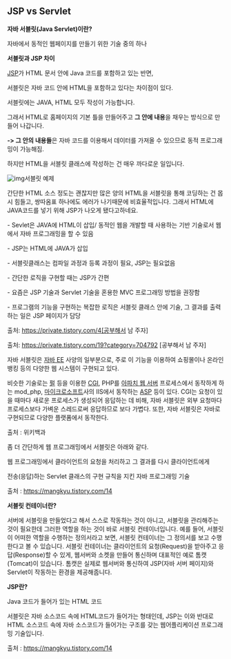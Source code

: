 ## JSP vs Servlet

**자바 서블릿(Java Servlet)이란?**

자바에서 동적인 웹페이지를 만들기 위한 기술 중의 하나

 

 

**서블릿과 JSP 차이**

[JSP](https://ko.wikipedia.org/wiki/JSP)가 HTML 문서 안에 Java 코드를 포함하고 있는 반면,

서블릿은 자바 코드 안에 HTML을 포함하고 있다는 차이점이 있다.

 

서블릿에는 JAVA, HTML 모두 작성이 가능합니다.

그래서 HTML로 홈페이지의 기본 틀을 만들어주고 **그 안에 내용**을 채우는 방식으로 만들어 나갑니다.

**-> 그 안의 내용들**은 자바 코드를 이용해서 데이터를 가져올 수 있으므로 동적 프로그래밍이 가능해짐.

 

하지만 HTML을 서블릿 클래스에 작성하는 건 매우 까다로운 일입니다.



![img](https://blog.kakaocdn.net/dn/dMyeY4/btqwWZogw2S/v89NNbOfs1J9CDqmoCSFi1/img.png)서블릿 예제



간단한 HTML 소스 정도는 괜찮지만 많은 양의 HTML을 서블릿을 통해 코딩하는 건 몹시 힘들고, 쌍따옴표 하나에도 에러가 나기때문에 비효율적입니다. 그래서 HTML에 JAVA코드를 넣기 위해 JSP가 나오게 됐다고하네요.

 

\- Sevlet은 JAVA에 HTML이 삽입/ 동적인 웹을 개발할 때 사용하는 기반 기술로서 웹에서 자바 프로그래밍을 할 수 있음

\- JSP는 HTML에 JAVA가 삽입

\- 서블릿클래스는 컴파일 과정과 등록 과정이 필요, JSP는 필요없음

\- 간단한 로직을 구현할 때는 JSP가 간편

\- 요즘은 JSP 기술과 Servlet 기술을 혼용한 MVC 프로그래밍 방법을 권장함

\- 프로그램의 기능을 구현하는 복잡한 로직은 서블릿 클래스 안에 기술, 그 결과를 출력하는 일은 JSP 페이지가 담당


출처: https://private.tistory.com/4[공부해서 남 주자]

출처: https://private.tistory.com/19?category=704792 [공부해서 남 주자]

 

 

자바 서블릿은 [자바 EE](https://ko.wikipedia.org/wiki/자바_EE) 사양의 일부분으로, 주로 이 기능을 이용하여 쇼핑몰이나 온라인 뱅킹 등의 다양한 웹 시스템이 구현되고 있다.

 

비슷한 기술로는 [펄](https://ko.wikipedia.org/wiki/펄) 등을 이용한 [CGI](https://ko.wikipedia.org/wiki/공용_게이트웨이_인터페이스), PHP를 [아파치 웹 서버](https://ko.wikipedia.org/wiki/아파치_웹_서버) 프로세스에서 동작하게 하는 mod_php, [마이크로소프트](https://ko.wikipedia.org/wiki/마이크로소프트)사의 IIS에서 동작하는 [ASP](https://ko.wikipedia.org/wiki/액티브_서버_페이지) 등이 있다. CGI는 요청이 있을 때마다 새로운 프로세스가 생성되어 응답하는 데 비해, 자바 서블릿은 외부 요청마다 프로세스보다 가벼운 스레드로써 응답하므로 보다 가볍다. 또한, 자바 서블릿은 자바로 구현되므로 다양한 플랫폼에서 동작한다.

 

출처 : 위키백과

 

좀 더 간단하게 웹 프로그래밍에서 서블릿은 아래와 같다.

 

웹 프로그래밍에서 클라이언트의 요청을 처리하고 그 결과를 다시 클라이언트에게 

전송(응답)하는 Servlet 클래스의 구현 규칙을 지킨 자바 프로그래밍 기술

 

출처 : https://mangkyu.tistory.com/14

 

**서블릿 컨테이너란?**

서버에 서블릿을 만들었다고 해서 스스로 작동하는 것이 아니고, 서블릿을 관리해주는 것이 필요한데 그러한 역할을 하는 것이 바로 서블릿 컨테이너입니다. 예를 들어, 서블릿이 어떠한 역할을 수행하는 정의서라고 보면, 서블릿 컨테이너는 그 정의서를 보고 수행한다고 볼 수 있습니다. 서블릿 컨테이너는 클라이언트의 요청(Request)을 받아주고 응답(Response)할 수 있게, 웹서버와 소켓을 만들어 통신하며 대표적인 예로 톰캣(Tomcat)이 있습니다. 톰캣은 실제로 웹서버와 통신하여 JSP(자바 서버 페이지)와 Servlet이 작동하는 환경을 제공해줍니다.

 

**JSP란?**

Java 코드가 들어가 있는 HTML 코드

서블릿은 자바 소스코드 속에 HTML코드가 들어가는 형태인데, JSP는 이와 반대로 HTML 소스코드 속에 자바 소스코드가 들어가는 구조를 갖는 웹어플리케이션 프로그래밍 기술입니다. 

 

출처 : https://mangkyu.tistory.com/14